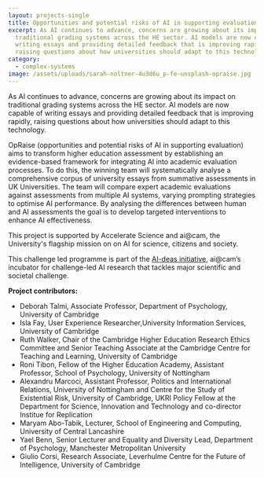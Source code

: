 ```yaml
---
layout: projects-single
title: Opportunities and potential risks of AI in supporting evaluation (OpRaise)
excerpt: As AI continues to advance, concerns are growing about its impact on
  traditional grading systems across the HE sector. AI models are now capable of
  writing essays and providing detailed feedback that is improving rapidly,
  raising questions about how universities should adapt to this technology.
category:
  - complex-systems
image: /assets/uploads/sarah-noltner-4u3d6u_p-fe-unsplash-opraise.jpg
---
```

As AI continues to advance, concerns are growing about its impact on traditional grading systems across the HE sector. AI models are now capable of writing essays and providing detailed feedback that is improving rapidly, raising questions about how universities should adapt to this technology.

OpRaise (opportunities and potential risks of AI in supporting evaluation) aims to transform higher education assessment by establishing an evidence-based framework for integrating AI into academic evaluation processes. To do this, the winning team will systematically analyse a comprehensive corpus of university essays from summative assessments in UK Universities. The team will compare expert academic evaluations against assessments from multiple AI systems, varying prompting strategies to optimise AI performance. By analysing the differences between human and AI assessments the goal is to develop targeted interventions to enhance AI effectiveness.

This project is supported by Accelerate Science and ai@cam, the University's flagship mission on on AI for science, citizens and society. 

T﻿his challenge led programme is part of the [AI-deas initiative](https://ai.cam.ac.uk/initiatives/ai-deas), ai@cam’s incubator for challenge-led AI research that tackles major scientific and societal challenge.

**Project contributors:**

* Deborah Talmi, Associate Professor, Department of Psychology, University of Cambridge
* Isla Fay, User Experience Researcher,University Information Services, University of Cambridge
* Ruth Walker, Chair of the Cambridge Higher Education Research Ethics Committee and Senior Teaching Associate at the Cambridge Centre for Teaching and Learning, University of Cambridge
* Roni Tibon, Fellow of the Higher Education Academy, Assistant Professor, School of Psychology, University of Nottingham
* Alexandru Marcoci, Assistant Professor, Politics and International Relations, University of Nottingham and Centre for the Study of Existential Risk, University of Cambridge, UKRI Policy Fellow at the Department for Science, Innovation and Technology and co-director Institue for Replication
* Maryam Abo-Tabik, Lecturer, School of Engineering and Computing, University of Central Lancashire
* Yael Benn, Senior Lecturer and Equality and Diversity Lead, Department of Psychology, Manchester Metropolitan University 
* Giulio Corsi, Research Associate, Leverhulme Centre for the Future of Intelligence, University of Cambridge